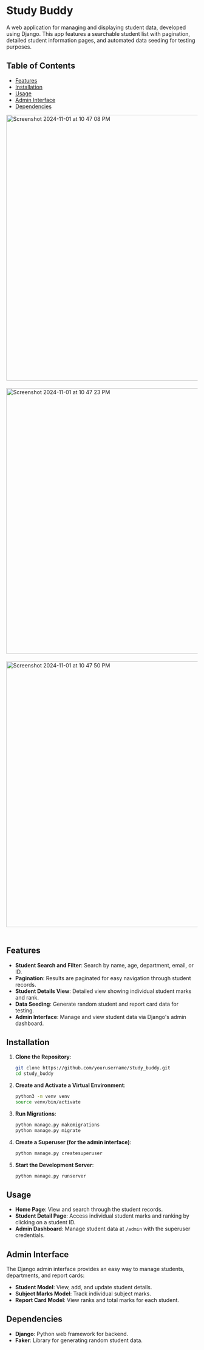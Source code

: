 # Study Buddy

A web application for managing and displaying student data, developed using Django. This app features a searchable student list with pagination, detailed student information pages, and automated data seeding for testing purposes.

## Table of Contents
- [Features](#features)
- [Installation](#installation)
- [Usage](#usage)
- [Admin Interface](#admin-interface)
- [Dependencies](#dependencies)

<img width="700" height="auto" alt="Screenshot 2024-11-01 at 10 47 08 PM" src="https://github.com/user-attachments/assets/60b5e642-8779-4e7f-bacc-fca43747f5ac" style="margin-bottom: 20px;">  

<img width="700" height="auto" alt="Screenshot 2024-11-01 at 10 47 23 PM" src="https://github.com/user-attachments/assets/092873b1-c266-40fd-93ca-22d114f7451a" style="margin-bottom: 20px;">  

<img width="700" height="auto" alt="Screenshot 2024-11-01 at 10 47 50 PM" src="https://github.com/user-attachments/assets/957aa490-8064-4046-84f2-745950371641" style="margin-bottom: 20px;">  



## Features
- **Student Search and Filter**: Search by name, age, department, email, or ID.
- **Pagination**: Results are paginated for easy navigation through student records.
- **Student Details View**: Detailed view showing individual student marks and rank.
- **Data Seeding**: Generate random student and report card data for testing.
- **Admin Interface**: Manage and view student data via Django's admin dashboard.

## Installation

1. **Clone the Repository**:
   ```bash
   git clone https://github.com/yourusername/study_buddy.git
   cd study_buddy

2. **Create and Activate a Virtual Environment**:
    ```bash
    python3 -m venv venv
    source venv/bin/activate  

3. **Run Migrations**:
    ```bash
    python manage.py makemigrations
    python manage.py migrate

4. **Create a Superuser (for the admin interface)**:
    ```bash
    python manage.py createsuperuser

5. **Start the Development Server**:
    ```bash
    python manage.py runserver

## Usage

- **Home Page**: View and search through the student records.
- **Student Detail Page**: Access individual student marks and ranking by clicking on a student ID.
- **Admin Dashboard**: Manage student data at `/admin` with the superuser credentials.


## Admin Interface

The Django admin interface provides an easy way to manage students, departments, and report cards:

- **Student Model**: View, add, and update student details.
- **Subject Marks Model**: Track individual subject marks.
- **Report Card Model**: View ranks and total marks for each student.

## Dependencies

- **Django**: Python web framework for backend.
- **Faker**: Library for generating random student data.




